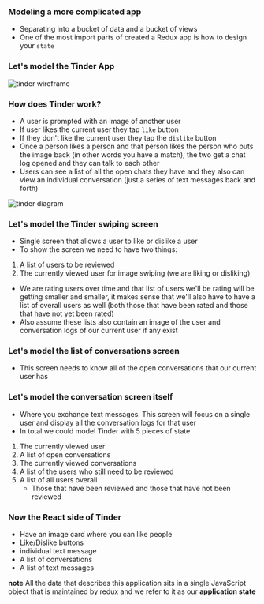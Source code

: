 ### Modeling a more complicated app
* Separating into a bucket of data and a bucket of views
* One of the most import parts of created a Redux app is how to design your `state`

### Let's model the Tinder App
![tinder wireframe](https://i.imgur.com/1iwsS3f.png)

### How does Tinder work?
* A user is prompted with an image of another user
* If user likes the current user they tap `like` button
* If they don't like the current user they tap the `dislike` button
* Once a person likes a person and that person likes the person who puts the image back (in other words you have a match), the two get a chat log opened and they can talk to each other
* Users can see a list of all the open chats they have and they also can view an individual conversation (just a series of text messages back and forth)

![tinder diagram](https://i.imgur.com/swdzImB.png)

### Let's model the Tinder swiping screen
* Single screen that allows a user to like or dislike a user
* To show the screen we need to have two things:

1. A list of users to be reviewed
2. The currently viewed user for image swiping (we are liking or disliking)

* We are rating users over time and that list of users we'll be rating will be getting smaller and smaller, it makes sense that we'll also have to have a list of overall users as well (both those that have been rated and those that have not yet been rated)
* Also assume these lists also contain an image of the user and conversation logs of our current user if any exist

### Let's model the list of conversations screen
* This screen needs to know all of the open conversations that our current user has

### Let's model the conversation screen itself
* Where you exchange text messages. This screen will focus on a single user and display all the conversation logs for that user
* In total we could model Tinder with 5 pieces of state

1. The currently viewed user
2. A list of open conversations
3. The currently viewed conversations
4. A list of the users who still need to be reviewed
5. A list of all users overall
    * Those that have been reviewed and those that have not been reviewed

### Now the React side of Tinder
* Have an image card where you can like people
* Like/Dislike buttons
* individual text message
* A list of conversations
* A list of text messages

**note** All the data that describes this application sits in a single JavaScript object that is maintained by redux and we refer to it as our **application state**



